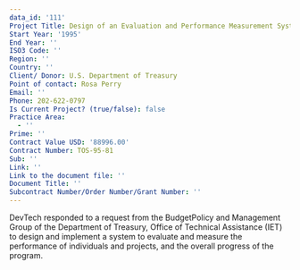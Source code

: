```yaml
---
data_id: '111'
Project Title: Design of an Evaluation and Performance Measurement System
Start Year: '1995'
End Year: ''
ISO3 Code: ''
Region: ''
Country: ''
Client/ Donor: U.S. Department of Treasury
Point of contact: Rosa Perry
Email: ''
Phone: 202-622-0797
Is Current Project? (true/false): false
Practice Area:
  - ''
Prime: ''
Contract Value USD: '88996.00'
Contract Number: TOS-95-81
Sub: ''
Link: ''
Link to the document file: ''
Document Title: ''
Subcontract Number/Order Number/Grant Number: ''
---
```



DevTech responded to a request from the BudgetPolicy and Management Group of the Department of Treasury, Office of Technical Assistance (IET) to design and implement a system to evaluate and measure the performance of individuals and projects, and the overall progress of the program.